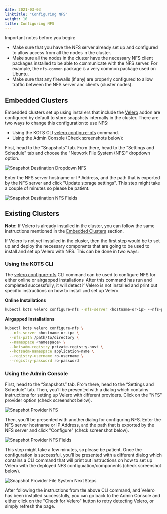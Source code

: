 ```yaml
---
date: 2021-03-03
linktitle: "Configuring NFS"
weight: 10
title: Configuring NFS
---
```


Important notes before you begin:

* Make sure that you have the NFS server already set up and configured to allow access from all the nodes in the cluster.
* Make sure all the nodes in the cluster have the necessary NFS client packages installed to be able to communicate with the NFS server.
For example, the `nfs-common` package is a very common package used on Ubuntu.
* Make sure that any firewalls (if any) are properly configured to allow traffic between the NFS server and clients (cluster nodes).

## Embedded Clusters

Embedded clusters set up using installers that include the [Velero](https://kurl.sh/docs/add-ons/velero) addon are configured by default to store snapshots internally in the cluster.
There are two ways to change this configuration to use NFS:

* Using the KOTS CLI [velero configure-nfs](/kots-cli/velero/configure-nfs/) command.
* Using the Admin Console (Check screenshots below):

First, head to the "Snapshots" tab.
From there, head to the "Settings and Schedule" tab and choose the "Network File System (NFS)" dropdown option.

![Snapshot Destination Dropdown NFS](/images/snapshot-destination-dropdown-nfs.png)

Enter the NFS server hostname or IP Address, and the path that is exported by the NFS server and click "Update storage settings".
This step might take a couple of minutes so please be patient.

![Snapshot Destination NFS Fields](/images/snapshot-destination-nfs-fields.png)

## Existing Clusters

**Note:** If Velero is already installed in the cluster, you can follow the same instructions mentioned in the [Embedded Clusters](/kotsadm/snapshots/configuring-nfs/#embedded-clusters) section.

If Velero is not yet installed in the cluster, then the first step would be to set up and deploy the necessary components that are going to be used to install and set up Velero with NFS.
This can be done in two ways:

### Using the KOTS CLI

The [velero configure-nfs](/kots-cli/velero/configure-nfs/) CLI command can be used to configure NFS for either online or airgapped installations.
After this command has run and completed successfully, it will detect if Velero is not installed and print out specific instructions on how to install and set up Velero.

**Online Installations**

```bash
kubectl kots velero configure-nfs --nfs-server <hostname-or-ip> --nfs-path /path/to/directory --namespace <namespace>
```

**Airgapped Installations**

```bash
kubectl kots velero configure-nfs \
  --nfs-server <hostname-or-ip> \
  --nfs-path /path/to/directory \
  --namespace <namespace> \
  --kotsadm-registry private.registry.host \
  --kotsadm-namespace application-name \
  --registry-username ro-username \
  --registry-password ro-password
```

### Using the Admin Console

First, head to the “Snapshots” tab.
From there, head to the “Settings and Schedule” tab.
Then, you'll be presented with a dialog which contains instructions for setting up Velero with different providers.
Click on the "NFS" provider option (check screenshot below).

![Snapshot Provider NFS](/images/snapshot-provider-nfs.png)

Then, you'll be presented with another dialog for configuring NFS.
Enter the NFS server hostname or IP Address, and the path that is exported by the NFS server and click "Configure" (check screenshot below).

![Snapshot Provider NFS Fields](/images/snapshot-provider-nfs-fields.png)

This step might take a few minutes, so please be patient.
Once the configuration is successful, you'll be presented with a different dialog which contains a CLI command that will print out instructions on how to set up Velero with the deployed NFS configuration/components (check screenshot below).

![Snapshot Provider File System Next Steps](/images/snapshot-provider-fs-next-steps.png)

After following the instructions from the above CLI command, and Velero has been installed successfully, you can go back to the Admin Console and either click on the "Check for Velero" button to retry detecting Velero, or simply refresh the page.
